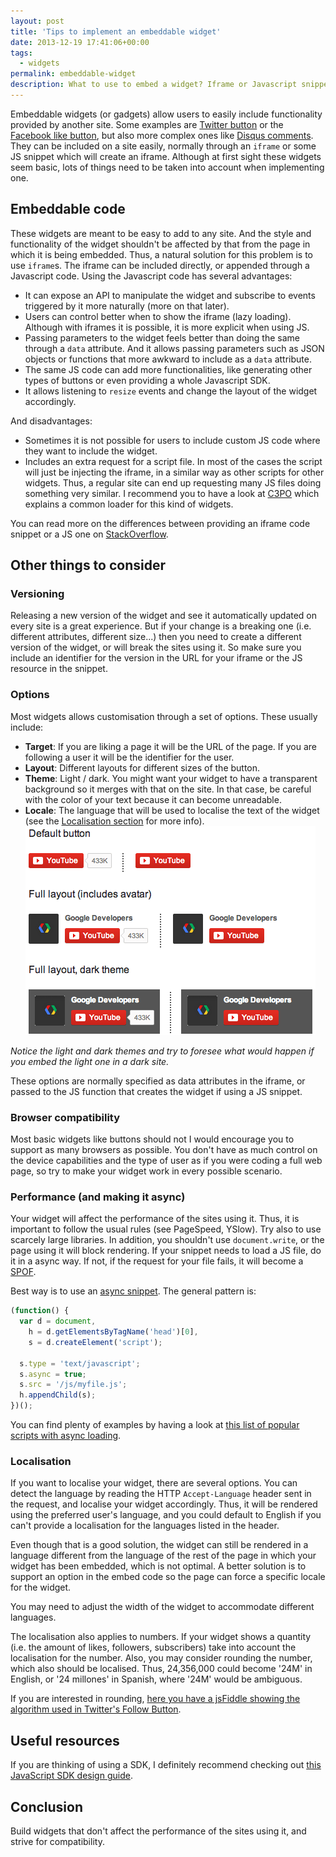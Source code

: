 ```yaml
---
layout: post
title: 'Tips to implement an embeddable widget'
date: 2013-12-19 17:41:06+00:00
tags:
  - widgets
permalink: embeddable-widget
description: What to use to embed a widget? Iframe or Javascript snippet? In this post I explain their pros and cons when deciding how you want users to embed your widget.
---
```


Embeddable widgets (or gadgets) allow users to easily include
functionality provided by another site. Some examples are [Twitter
button](https://about.twitter.com/resources/buttons) or the
[Facebook like button](https://developers.facebook.com/docs/plugins/like-button/),
but also more complex ones
like [Disqus comments](https://disqus.com/websites/). They can be included on a site easily,
normally through an `iframe` or some JS snippet which will create an
iframe. Although at first sight these widgets seem basic, lots of things
need to be taken into account when implementing one.

<!-- more -->

## Embeddable code

These widgets are meant to be easy to add to any site. And the style and functionality of the widget shouldn't be affected by that from the page in which it is being embedded. Thus, a natural solution for this problem is to use `iframe`s. The iframe can be included directly, or appended through a Javascript code. Using the Javascript code has several advantages:

- It can expose an API to manipulate the widget and subscribe to
  events triggered by it more naturally (more on that later).
- Users can control better when to show the iframe (lazy loading).
  Although with iframes it is possible, it is more explicit when using
  JS.
- Passing parameters to the widget feels better than doing the same
  through a `data` attribute. And it allows passing parameters such as
  JSON objects or functions that more awkward to include as a `data`
  attribute.
- The same JS code can add more functionalities, like generating other
  types of buttons or even providing a whole Javascript SDK.
- It allows listening to `resize` events and change the layout of the
  widget accordingly.

And disadvantages:

- Sometimes it is not possible for users to include custom JS code
  where they want to include the widget.
- Includes an extra request for a script file. In most of the cases
  the script will just be injecting the iframe, in a similar way as
  other scripts for other widgets. Thus, a regular site can end up
  requesting many JS files doing something very similar. I recommend
  you to have a look at [C3PO](https://www.phpied.com/c3po-common-3rd-party-objects/)
  which explains a common loader for this kind of widgets.

You can read more on the differences between providing an iframe code
snippet or a JS one on [StackOverflow](https://stackoverflow.com/questions/5359815/widget-design-what-is-better-iframes-or-javascript).

## Other things to consider

### Versioning

Releasing a new version of the widget and see it automatically updated
on every site is a great experience. But if your change is a breaking
one (i.e. different attributes, different size...) then you need to
create a different version of the widget, or will break the sites using
it. So make sure you include an identifier for the version in the URL
for your iframe or the JS resource in the snippet.

### Options

Most widgets allows customisation through a set of options. These
usually include:

- **Target**: If you are liking a page it will be the URL of the page.
  If you are following a user it will be the identifier for the user.
- **Layout**: Different layouts for different sizes of the button.
- **Theme**: Light / dark. You might want your widget to have a
  transparent background so it merges with that on the site. In that
  case, be careful with the color of your text because it can become
  unreadable.
- **Locale**: The language that will be used to localise the text of
  the widget (see the [Localisation section](#localisation) for more info).
  ![Youtube Subscribe Button](/assets/images/posts/youtube-subscribe-button.png)

_Notice the light and dark themes and try to foresee what would happen if
you embed the light one in a dark site._

These options are normally specified as data attributes in the iframe, or passed to the JS function that creates the widget if using a JS snippet.

### Browser compatibility

Most basic widgets like buttons should not I would encourage you to support as many browsers as possible. You don't have as much control on the device capabilities and the type of user as if you were coding a full web page, so try to make your widget work in every possible scenario.

### Performance (and making it async)

Your widget will affect the performance of the sites using it. Thus, it
is important to follow the usual rules (see PageSpeed, YSlow). Try also
to use scarcely large libraries. In addition, you shouldn't use
`document.write`, or the page using it will block rendering. If your
snippet needs to load a JS file, do it in a async way. If not, if the
request for your file fails, it will become a [SPOF](https://www.stevesouders.com/blog/2011/10/13/frontend-spof-survery/).

Best way is to use an [async snippet](https://calendar.perfplanet.com/2013/browser-wishlist-2013/#async3pc). The general pattern is:

```js
(function() {
  var d = document,
    h = d.getElementsByTagName('head')[0],
    s = d.createElement('script');

  s.type = 'text/javascript';
  s.async = true;
  s.src = '/js/myfile.js';
  h.appendChild(s);
})();
```

You can find plenty of examples by having a look at [this list of
popular scripts with async loading](https://developers.google.com/speed/docs/insights/UseAsync).

### Localisation

If you want to localise your widget, there are several options. You can detect the language by reading the HTTP `Accept-Language` header sent in the request, and localise your widget accordingly. Thus, it will be rendered using the preferred user's language, and you could default to English if you can't provide a localisation for the languages listed in the header.

Even though that is a good solution, the widget can still be rendered in a language different from the language of the rest of the page in which your widget has been embedded, which is not optimal. A better solution is to support an option in the embed code so the page can force a specific locale for the widget.

You may need to adjust the width of the widget to accommodate different languages.

The localisation also applies to numbers. If your widget shows a quantity (i.e. the amount of likes, followers, subscribers) take into account the localisation for the number. Also, you may consider rounding the number, which also should be localised. Thus, 24,356,000 could become '24M' in English, or '24 millones' in Spanish, where '24M' would be ambiguous.

If you are interested in rounding, [here you have a jsFiddle showing the algorithm used in Twitter's Follow Button](http://jsfiddle.net/sUVFC/).

## Useful resources

If you are thinking of using a SDK, I definitely recommend checking out [this JavaScript SDK design guide](https://github.com/hueitan/javascript-sdk-design).

## Conclusion

Build widgets that don't affect the performance of the sites using it,
and strive for compatibility.

